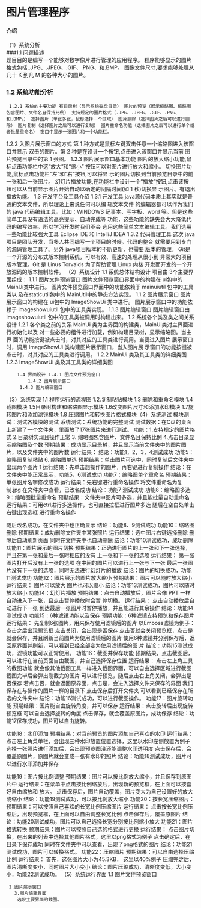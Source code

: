# 图片管理程序


#### 介绍
（1）系统分析  
     ###1.1 问题描述         
         题目目的是编写一个能够对数字像片进行管理的应用程序。 程序能够显示的图片格式包括,.JPG、.JPEG、.GIF、.PNG、和.BMP。 图像文件尺寸,要求能够处理从几十 K 到几 M 的各种大小的图片。
   ### 1.2 系统功能分析          
     1.2.1 系统的主要功能 有目录树（显示系统磁盘目录） 图片的预览（展示缩略图、缩略图包含图片、文件名且保持比例） 支持规定的图片格式（.JPG、.JPEG、.GIF、.PNG、和.BMP。） 选择图片（单张多张，鼠标选择一个区域） 图片删除（选择图片之后可以进行删除） 图片复制（选择图片之后可以进行复制） 图片重命名功能（选择图片之后可以进行单个或者批量重命名） 窗口中显示一张图片和一个功能栏。
1.2.2 入图片展示窗口的方式 
第 1 种方式是鼠标左键双击任意一个缩略图进入该窗口并显示 双击的图片。第 2 种是在设计一个按钮,点击进入该窗口并显示当前 图片预览目录中的第 1 张图。 1.2.3 图片展示窗口基本功能 图片的放大缩小功能,鼠标点击功能栏中这“放大”和“缩小” 按钮可以对图片进行放大和缩小。 切换图片功能,鼠标点击功能栏“左”和“右”按钮,可以将显 示的图片切换到当前预览目录中的前一张和后一张图片。 幻灯片播放功能,在功能栏中设计一个“播放”按钮,点击该按 钮可以从当前显示图片开始自动以确定的间隔时间(如 1 秒)切换显 示图片。有退出播放功能。
        1.3 开发平台及工具介绍 1.3.1 开发工具
java源代码本质上其实就是普通的文本文件，所以理论上来说任何可以编 辑文本文件 的编辑器都可以作为我们的 java 代码编辑工具。比如：WINDOWS 记事本、写字板、word 等。但是这些简单工具没有语法的高亮提示、自动完成等 功能，这些功能的缺失会大大降低代码的编写效率。所以学习开发时我们不会 选用这些简单文本编辑工具。我们选用一些功能比较强大工具  Eclipse IDE 和 IntelliJ IDEA
1.3.2 代码管理工具
这次 java 项目是团队开发，当多人共同编写一个项目的时候。代码的整合 就需要用到专门的源码管理工具了。另外 java项目版本的不断更新，也需要 版本的管理。 Git是一个开源的分布式版本控制系统，可以有效、高速的处理从很小到 非常大的项目版本管理。Git 是 Linus Torvalds 为了帮助管理 Linux 内核 开发而开发的一个开放源码的版本控制软件。
                     （2）系统设计
        1.1 系统总体结构设计             项目由 3个主要界面组成： 1.1.1 图片文件预览窗口 图片文件预览窗口界面中的构建在 ui包中的 MainUi类中进行。 图片文件预览窗口界面中的功能依赖于 mainuiutil 包中的工具类以 及在staticutil包中的 MainUtil中的静态方法实现。 1.1.2 图片展示窗口 图片展示窗口的构建在 ui包中的 ImageShowUi 类中进行。 图片展示窗口中的功能依赖于 imageshowuiutil 包中的工具类实现。 1.1.3 图片编辑窗口 图片编辑窗口由 imageshowuiutil 包中的工具类被调用时构建出来。        1.2 系统各个类及类之间关系设计               1.2.1 各个类之前的关系                      MainUi 类为主界面的构建类，MainUi类对主界面进行初始化以及 对一些必要的组件进行加载，例如构建目录树，显示缩略图。当主界 面的功能按键被点击时，对其对应的工具类进行调用。当要进入图片 展示窗口时，调用 ImageShowUi 类构建图片展示窗口，当入图片展 示窗口的功能按键被点击时，对其对应的工具类进行调用。
1.2.2 MainUi 类及其工具类的详细类图
1.2.3  ImageShowUi 类及其工具类的详细类图
  
        1.4 界面设计 1.4.1 图片文件预览窗口
            1.4.2 图片展示窗口
         1.4.3 图片编辑窗口
        
   （3）系统实现           1.1 程序运行的流程图
1.2.复制粘贴模块
1.3 删除和重命名模块
1.4   截图模块
1.5目录树构建和缩略图显示模块
1.6改变图片尺寸和添加水印模块
1.7旋转图片和添加滤镜模块
1.8 压缩图片和转换图片格式模块（4）系统测试
        模块测试：测试各模块的测试        系统测试：系统功能的完整测试
测试数据：在C盘的桌面上新建了一个文件夹，里面放了17张图片来进行测试。 功能：1.支持规定的图片格式    2.目录树实现且操作正常 3. 缩略图包含图片、文件名且保持比例   4.点击目录显示缩略图及个数 预期结果：成功显示目录树，并且显示当前文件夹中的图片图片，以及文件夹中的图片数 运行结果：
结论：功能1，2，3，4测试成功 功能5：缩略图复制粘贴  6. 缩略图单选 预期结果：单击图片可选中，同时复制后文件夹中出现两个图片 1 运行结果：先单击想操作的图片，再右键进行复制操作
结论：在文件夹中能正常显示，功能5，6测试成功
功能7：缩略图单个重命名 预期结果：单张图片名字修改成功
运行结果：先右键进行重命名操作
将文件重命名为复制.jpg
在文件夹中查看，已改名成功
结论：功能7 测试成功
功能8：缩略图多选  
 9：缩略图批量重命名 预期结果：文件夹中图片可多选，并且能批量自动重命名 运行结果：可用ctrl进行多选操作，也可直接拉框进行图片多选
随后在空白处单击右键出现选框
进行重命名操作

随后改名成功，在文件夹中也正确显示
结论：功能8、9测试成功
功能10：缩略图删除 预期结果：成功删除文件夹中某张照片 运行结果：选中图片右键选择删除
删除后自动刷新页面
同时在文件夹中也自动删除
结论：功能10测试成功，成功删除
功能11：图片展示的图片切换 预期结果：正确进行图片的上一张和下一张选择，并且在第一张和最后一张时相应的没有 上一张和下一张的选项 运行结果：
第一张图片打开后没有上一张的选项
在中间的图片可以进行上一张与下一张
最后一张图片没有下一张的选项，同时无法进行幻灯片的播放
结论：图片的切换成功，功能11测试成功
功能12：图片展示的图片放大缩小 预期结果：图片可以随时放大缩小 运行结果： 图片可以放大
图片也可以缩小
结论：功能13测试成功，图片可以随时放大缩小
功能14：幻灯片播放 预期结果：点击自动播放后，图片会像 PPT 一样自动进入下一张，且点击暂停播放时会暂 停切换。 运行结果： 点击自动播放后自动进行下一张
到达最后一张图片时暂停播放，并且能进行其余操作
结论：功能14测试成功
功能15：6种滤镜功能以及保存 预期功能：6种滤镜支持预览和保存图片 运行结果： 先复制6张图片，用来保存使用滤镜后的图片
以Emboss滤镜为例子：点击之后出现预览框
点击关闭，会出现是否保存
点击否就会关闭预览框，点击是就会保存，并且刷新当前图片为使用滤镜后的图片
使用6种滤镜并分别保存后，返回原界面并刷新，可以看到已经全部变为使用滤镜后的图 片
结论：功能15测试成功，滤镜功能可以正常使用。
功能16：截图并保存功能 预期结果，点击截图后，可以进行在当前页面自由截图，并自己选择保存位置 运行结果： 点击左上角工具的截图功能
就会像其他截图工具一样进入截图界面，可以自由选择区域进行截图
截图完毕后会弹出刚截完的图片
可以进行预览，随后点击右上角关闭，会弹出是否保存
若点击否，就会返回原界面，点击是，会进入选择文件夹保存的界面
我们保存在与操作的图片一样的目录下
点击保存后打开文件夹
可以看到已经保存在所选的文件夹中 结论：功能16测试成功，可以进行截图操作。
功能17：图片旋转功能 预期结果：图片能自由旋转角度，并可以保存 运行结果：点击旋转后出现旋转预览框
可以自由选择旋转的角度
点击保存，就会覆盖原图片，成功保存
结论：功能17保存成功，图片可以自由旋转。

功能18：水印添加 预期结果：对当前预览的图片添加自己喜欢的水印 运行结果： 点击左上角菜单栏，会出现三种水印放置位置选择，这里以水印左侧放置为例子
选择一张照片进行添加后，会出现预览图没还能调整水印透明度
点击保存后，会覆盖原图片，原图片就会变成一张有水印的照片
结论：功能18测试成功，图片可以进行水印添加并保存

功能19：图片按比例调整 预期结果：图片可以按比例放大缩小，并且保存到原图片中 运行结果：在菜单中点击按比例缩放后，出现新的预览框，在上面可以按喜好自由缩放和 放大。
点击保存后，图片自动覆盖，图片变大为自己设置好的放大或缩小
结论：功能19测试成功，可以按比例放大缩小
功能20：按长宽压缩图片： 预期结果：可以按照自己喜欢的长宽比例压缩图片 运行结果： 点击按长宽比例压缩后，出现预览框，在上面可以自由调整长宽比例
点击保存后，覆盖原图片
结论：功能20测试成功，图片可以自己选择长宽分别按比例缩小放大
功能21：图片格式转换 预期结果：图片可以按照自己选的格式进行更换 运行结果： 点击图片切换，在出来的列表中选择其他图片格式，这里以png格式为例子
点击确定后，在目录下保存成功
同时在文件夹中可以查看，出现了png格式的图片
结论：功能21测试成功，图片可以转换格式。
功能22：压缩图片 预期结果：可以自由选择压缩比例 运行结果： 首先，这张图片大小为45.3KB，
这里以40%例子
压缩完之后，图片清晰度变小，同时图片大小变小
结论：图片压缩成功，清晰度变低，大小变小，功能22测试成功。
   （5）系统运行界面         1.1 图片文件预览窗口
 
     2.图片展示窗口
       3.图片编辑界面
        选取主要界面的截图。 